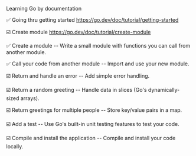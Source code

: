 Learning Go by documentation

✅ Going thru getting started https://go.dev/doc/tutorial/getting-started

☑️ Create module https://go.dev/doc/tutorial/create-module

  ✅ Create a module -- Write a small module with functions you can call from another module.
  
  ✅ Call your code from another module -- Import and use your new module.
  
  ☑️ Return and handle an error -- Add simple error handling.
  
  ☑️ Return a random greeting -- Handle data in slices (Go's dynamically-sized arrays).
  
  ☑️ Return greetings for multiple people -- Store key/value pairs in a map.
  
  ☑️ Add a test -- Use Go's built-in unit testing features to test your code.
  
  ☑️ Compile and install the application -- Compile and install your code locally.
